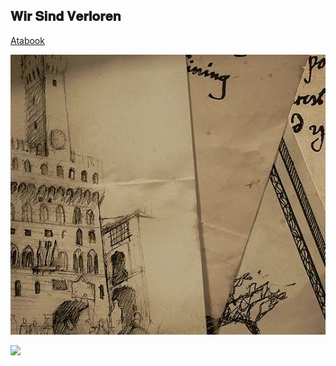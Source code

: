 ## 𝐖𝐢𝐫 𝐒𝐢𝐧𝐝 𝐕𝐞𝐫𝐥𝐨𝐫𝐞𝐧

[Atabook](https://bleedingcannibal.atabook.org/) 



![★](https://github.com/SACRlFICE/SACRlFICE/blob/dacc1211b036d17d481d2bde719f5d8c88f04cc6/tumblr_6a596e6383b66db9c0bfc217a39b93d4_a7445167_540.gif.webp)


![](https://komarev.com/ghpvc/?username=BleedingCannibal&abbreviated=true&color=grey)
